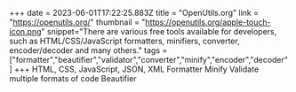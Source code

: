 +++
date = 2023-06-01T17:22:25.883Z
title = "OpenUtils.org"
link = "https://openutils.org/"
thumbnail = "https://openutils.org/apple-touch-icon.png"
snippet="There are various free tools available for developers, such as HTML/CSS/JavaScript formatters, minifiers, converter, encoder/decoder and many others."
tags = ["formatter","beautifier","validator","converter","minify","encoder","decoder"]
+++
HTML, CSS, JavaScript, JSON, XML Formatter
Minify
Validate multiple formats of code
Beautifier
